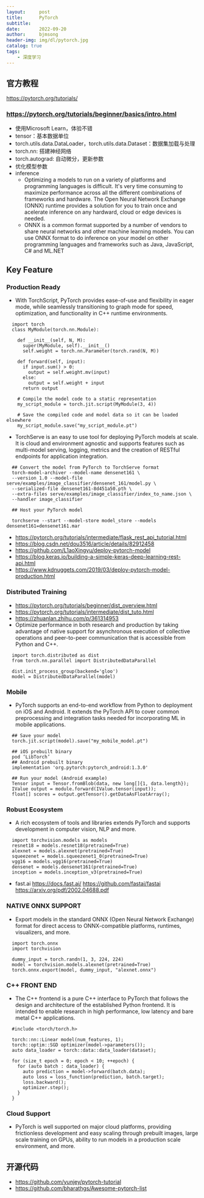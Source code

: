 ```yaml
---
layout:     post
title:      PyTorch
subtitle:   
date:       2022-09-20
author:     bjmsong
header-img: img/dl/pytorch.jpg
catalog: true
tags:
    - 深度学习
---
```

## 官方教程
https://pytorch.org/tutorials/
### https://pytorch.org/tutorials/beginner/basics/intro.html
- 使用Microsoft Learn，体验不错
- tensor：基本数据单位
- torch.utils.data.DataLoader，torch.utils.data.Dataset：数据集加载与处理
- torch.nn: 搭建神经网络
- torch.autograd: 自动微分，更新参数
- 优化模型参数
- inference
    - Optimizing a models to run on a variety of platforms and programming languages is difficult. It's very time consuming to maximize performance across all the different combinations of frameworks and hardware. The Open Neural Network Exchange (ONNX) runtime provides a solution for you to train once and acelerate inference on any hardward, cloud or edge devices is needed.
    - ONNX is a common format supported by a number of vendors to share neural networks and other machine learning models. You can use ONNX format to do inference on your model on other programming languages and frameworks such as Java, JavaScript, C# and ML.NET


## Key Feature
### Production Ready
- With TorchScript, PyTorch provides ease-of-use and flexibility in eager mode, while seamlessly transitioning to graph mode for speed, optimization, and functionality in C++ runtime environments.
```
  import torch
  class MyModule(torch.nn.Module):

    def __init__(self, N, M):
      super(MyModule, self).__init__()
      self.weight = torch.nn.Parameter(torch.rand(N, M))

    def forward(self, input):
      if input.sum() > 0:
        output = self.weight.mv(input)
      else:
        output = self.weight + input
      return output

    # Compile the model code to a static representation
    my_script_module = torch.jit.script(MyModule(3, 4))

    # Save the compiled code and model data so it can be loaded elsewhere
    my_script_module.save("my_script_module.pt")
```

- TorchServe is an easy to use tool for deploying PyTorch models at scale. It is cloud and environment agnostic and supports features such as multi-model serving, logging, metrics and the creation of RESTful endpoints for application integration.
```
  ## Convert the model from PyTorch to TorchServe format
  torch-model-archiver --model-name densenet161 \
  --version 1.0 --model-file serve/examples/image_classifier/densenet_161/model.py \
  --serialized-file densenet161-8d451a50.pth \
  --extra-files serve/examples/image_classifier/index_to_name.json \
  --handler image_classifier

  ## Host your PyTorch model

  torchserve --start --model-store model_store --models densenet161=densenet161.mar
```

- https://pytorch.org/tutorials/intermediate/flask_rest_api_tutorial.html
- https://blog.csdn.net/dou3516/article/details/82912458
- https://github.com/L1aoXingyu/deploy-pytorch-model
- https://blog.keras.io/building-a-simple-keras-deep-learning-rest-api.html
- https://www.kdnuggets.com/2019/03/deploy-pytorch-model-production.html

### Distributed Training
- https://pytorch.org/tutorials/beginner/dist_overview.html
- https://pytorch.org/tutorials/intermediate/dist_tuto.html
- https://zhuanlan.zhihu.com/p/361314953
- Optimize performance in both research and production by taking advantage of native support for asynchronous execution of collective operations and peer-to-peer communication that is accessible from Python and C++.
```
  import torch.distributed as dist
  from torch.nn.parallel import DistributedDataParallel
  
  dist.init_process_group(backend='gloo')
  model = DistributedDataParallel(model)
```

### Mobile
- PyTorch supports an end-to-end workflow from Python to deployment on iOS and Android. It extends the PyTorch API to cover common preprocessing and integration tasks needed for incorporating ML in mobile applications.
```
  ## Save your model
  torch.jit.script(model).save("my_mobile_model.pt")

  ## iOS prebuilt binary
  pod ‘LibTorch’
  ## Android prebuilt binary
  implementation 'org.pytorch:pytorch_android:1.3.0'

  ## Run your model (Android example)
  Tensor input = Tensor.fromBlob(data, new long[]{1, data.length});
  IValue output = module.forward(IValue.tensor(input));
  float[] scores = output.getTensor().getDataAsFloatArray();
```

### Robust Ecosystem
- A rich ecosystem of tools and libraries extends PyTorch and supports development in computer vision, NLP and more.
```
  import torchvision.models as models
  resnet18 = models.resnet18(pretrained=True)
  alexnet = models.alexnet(pretrained=True)
  squeezenet = models.squeezenet1_0(pretrained=True)
  vgg16 = models.vgg16(pretrained=True)
  densenet = models.densenet161(pretrained=True)
  inception = models.inception_v3(pretrained=True)
```
- fast.ai
https://docs.fast.ai/
https://github.com/fastai/fastai
https://arxiv.org/pdf/2002.04688.pdf

### NATIVE ONNX SUPPORT
- Export models in the standard ONNX (Open Neural Network Exchange) format for direct access to ONNX-compatible platforms, runtimes, visualizers, and more.
```
  import torch.onnx
  import torchvision

  dummy_input = torch.randn(1, 3, 224, 224)
  model = torchvision.models.alexnet(pretrained=True)
  torch.onnx.export(model, dummy_input, "alexnet.onnx")
```

### C++ FRONT END
- The C++ frontend is a pure C++ interface to PyTorch that follows the design and architecture of the established Python frontend. It is intended to enable research in high performance, low latency and bare metal C++ applications.

```
  #include <torch/torch.h>

  torch::nn::Linear model(num_features, 1);
  torch::optim::SGD optimizer(model->parameters());
  auto data_loader = torch::data::data_loader(dataset);

  for (size_t epoch = 0; epoch < 10; ++epoch) {
    for (auto batch : data_loader) {
      auto prediction = model->forward(batch.data);
      auto loss = loss_function(prediction, batch.target);
      loss.backward();
      optimizer.step();
    }
  }
```

### Cloud Support
- PyTorch is well supported on major cloud platforms, providing frictionless development and easy scaling through prebuilt images, large scale training on GPUs, ability to run models in a production scale environment, and more.

## 开源代码
- https://github.com/yunjey/pytorch-tutorial
- https://github.com/bharathgs/Awesome-pytorch-list





